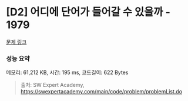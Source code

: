 # [D2] 어디에 단어가 들어갈 수 있을까 - 1979 

[문제 링크](https://swexpertacademy.com/main/code/problem/problemDetail.do?contestProbId=AV5PuPq6AaQDFAUq) 

### 성능 요약

메모리: 61,212 KB, 시간: 195 ms, 코드길이: 622 Bytes



> 출처: SW Expert Academy, https://swexpertacademy.com/main/code/problem/problemList.do